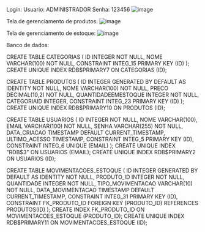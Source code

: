Login:
Usuario: ADMINISTRADOR
Senha: 123456
![image](https://github.com/klauberAguiar/Teste-Khipo/assets/108275217/133edce8-d8fb-4c00-89d1-375cdec7d27e)

Tela de gerenciamento de produtos: 
![image](https://github.com/klauberAguiar/Teste-Khipo/assets/108275217/6a53d9ff-efbb-4d06-8cbb-59f7843d9d6c)

Tela de gerenciamento de estoque:
![image](https://github.com/klauberAguiar/Teste-Khipo/assets/108275217/0ba3466b-6a26-466c-b8a3-8eadd881b158)





Banco de dados:

CREATE TABLE CATEGORIAS (
	ID INTEGER NOT NULL,
	NOME VARCHAR(100) NOT NULL,
	CONSTRAINT INTEG_15 PRIMARY KEY (ID)
);
CREATE UNIQUE INDEX RDB$PRIMARY7 ON CATEGORIAS (ID);


CREATE TABLE PRODUTOS (
	ID INTEGER GENERATED BY DEFAULT AS IDENTITY NOT NULL,
	NOME VARCHAR(100) NOT NULL,
	PRECO DECIMAL(10,2) NOT NULL,
	QUANTIDADEEMESTOQUE INTEGER NOT NULL,
	CATEGORIAID INTEGER,
	CONSTRAINT INTEG_23 PRIMARY KEY (ID)
);
CREATE UNIQUE INDEX RDB$PRIMARY10 ON PRODUTOS (ID);

CREATE TABLE USUARIOS (
	ID INTEGER NOT NULL,
	NOME VARCHAR(100),
	EMAIL VARCHAR(100) NOT NULL,
	SENHA VARCHAR(255) NOT NULL,
	DATA_CRIACAO TIMESTAMP DEFAULT CURRENT_TIMESTAMP,
	ULTIMO_ACESSO TIMESTAMP,
	CONSTRAINT INTEG_5 PRIMARY KEY (ID),
	CONSTRAINT INTEG_6 UNIQUE (EMAIL)
);
CREATE UNIQUE INDEX "RDB$3" ON USUARIOS (EMAIL);
CREATE UNIQUE INDEX RDB$PRIMARY2 ON USUARIOS (ID);


CREATE TABLE MOVIMENTACOES_ESTOQUE (
	ID INTEGER GENERATED BY DEFAULT AS IDENTITY NOT NULL,
	PRODUTO_ID INTEGER NOT NULL,
	QUANTIDADE INTEGER NOT NULL,
	TIPO_MOVIMENTACAO VARCHAR(10) NOT NULL,
	DATA_MOVIMENTACAO TIMESTAMP DEFAULT CURRENT_TIMESTAMP,
	CONSTRAINT INTEG_31 PRIMARY KEY (ID),
	CONSTRAINT FK_PRODUTO_ID FOREIGN KEY (PRODUTO_ID) REFERENCES PRODUTOS(ID)
);
CREATE INDEX FK_PRODUTO_ID ON MOVIMENTACOES_ESTOQUE (PRODUTO_ID);
CREATE UNIQUE INDEX RDB$PRIMARY11 ON MOVIMENTACOES_ESTOQUE (ID);
